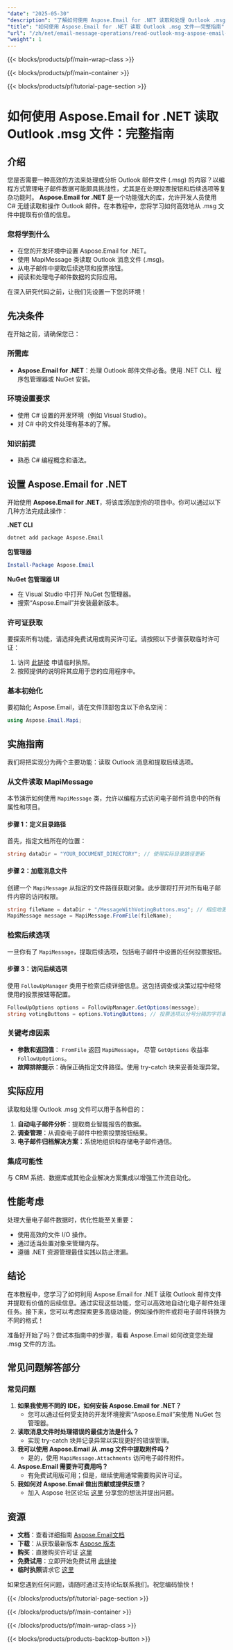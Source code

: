 ```yaml
---
"date": "2025-05-30"
"description": "了解如何使用 Aspose.Email for .NET 读取和处理 Outlook .msg 文件。通过代码示例逐步学习教程，涵盖设置、读取邮件以及高效提取数据等内容。"
"title": "如何使用 Aspose.Email for .NET 读取 Outlook .msg 文件——完整指南"
"url": "/zh/net/email-message-operations/read-outlook-msg-aspose-email-net/"
"weight": 1
---
```


{{< blocks/products/pf/main-wrap-class >}}

{{< blocks/products/pf/main-container >}}

{{< blocks/products/pf/tutorial-page-section >}}
# 如何使用 Aspose.Email for .NET 读取 Outlook .msg 文件：完整指南

## 介绍

您是否需要一种高效的方法来处理或分析 Outlook 邮件文件 (.msg) 的内容？以编程方式管理电子邮件数据可能颇具挑战性，尤其是在处理投票按钮和后续选项等复杂功能时。 **Aspose.Email for .NET** 是一个功能强大的库，允许开发人员使用 C# 无缝读取和操作 Outlook 邮件。在本教程中，您将学习如何高效地从 .msg 文件中提取有价值的信息。

### 您将学到什么
- 在您的开发环境中设置 Aspose.Email for .NET。
- 使用 MapiMessage 类读取 Outlook 消息文件 (.msg)。
- 从电子邮件中提取后续选项和投票按钮。
- 阅读和处理电子邮件数据的实际应用。

在深入研究代码之前，让我们先设置一下您的环境！

## 先决条件

在开始之前，请确保您已：

### 所需库
- **Aspose.Email for .NET**：处理 Outlook 邮件文件必备。使用 .NET CLI、程序包管理器或 NuGet 安装。

### 环境设置要求
- 使用 C# 设置的开发环境（例如 Visual Studio）。
- 对 C# 中的文件处理有基本的了解。

### 知识前提
- 熟悉 C# 编程概念和语法。

## 设置 Aspose.Email for .NET

开始使用 **Aspose.Email for .NET**，将该库添加到你的项目中。你可以通过以下几种方法完成此操作：

**.NET CLI**
```bash
dotnet add package Aspose.Email
```

**包管理器**
```powershell
Install-Package Aspose.Email
```

**NuGet 包管理器 UI**
- 在 Visual Studio 中打开 NuGet 包管理器。
- 搜索“Aspose.Email”并安装最新版本。

### 许可证获取

要探索所有功能，请选择免费试用或购买许可证。请按照以下步骤获取临时许可证：
1. 访问 [此链接](https://purchase.aspose.com/temporary-license/) 申请临时执照。
2. 按照提供的说明将其应用于您的应用程序中。

### 基本初始化

要初始化 Aspose.Email，请在文件顶部包含以下命名空间：
```csharp
using Aspose.Email.Mapi;
```

## 实施指南

我们将把实现分为两个主要功能：读取 Outlook 消息和提取后续选项。

### 从文件读取 MapiMessage

本节演示如何使用 `MapiMessage` 类，允许以编程方式访问电子邮件消息中的所有属性和项目。

#### 步骤 1：定义目录路径
首先，指定文档所在的位置：
```csharp
string dataDir = "YOUR_DOCUMENT_DIRECTORY"; // 使用实际目录路径更新
```

#### 步骤 2：加载消息文件
创建一个 `MapiMessage` 从指定的文件路径获取对象。此步骤将打开对所有电子邮件内容的访问权限。
```csharp
string fileName = dataDir + "/MessageWithVotingButtons.msg"; // 相应地更新文件名
MapiMessage message = MapiMessage.FromFile(fileName);
```

### 检索后续选项

一旦你有了 `MapiMessage`，提取后续选项，包括电子邮件中设置的任何投票按钮。

#### 步骤 3：访问后续选项
使用 `FollowUpManager` 类用于检索后续详细信息。这包括调查或决策过程中经常使用的投票按钮等配置。
```csharp
FollowUpOptions options = FollowUpManager.GetOptions(message);
string votingButtons = options.VotingButtons; // 投票选项以分号分隔的字符串返回
```

### 关键考虑因素
- **参数和返回值**： `FromFile` 返回 `MapiMessage`， 尽管 `GetOptions` 收益率 `FollowUpOptions`。
- **故障排除提示**：确保正确指定文件路径。使用 try-catch 块来妥善处理异常。

## 实际应用

读取和处理 Outlook .msg 文件可以用于各种目的：
1. **自动电子邮件分析**：提取商业智能报告的数据。
2. **调查管理**：从调查电子邮件中检索投票按钮结果。
3. **电子邮件归档解决方案**：系统地组织和存储电子邮件通信。

### 集成可能性
与 CRM 系统、数据库或其他企业解决方案集成以增强工作流自动化。

## 性能考虑

处理大量电子邮件数据时，优化性能至关重要：
- 使用高效的文件 I/O 操作。
- 通过适当处置对象来管理内存。
- 遵循 .NET 资源管理最佳实践以防止泄漏。

## 结论

在本教程中，您学习了如何利用 Aspose.Email for .NET 读取 Outlook 邮件文件并提取有价值的后续信息。通过实现这些功能，您可以高效地自动化电子邮件处理任务。接下来，您可以考虑探索更多高级功能，例如操作附件或将电子邮件转换为不同的格式！

准备好开始了吗？尝试本指南中的步骤，看看 Aspose.Email 如何改变您处理 .msg 文件的方法。

## 常见问题解答部分

### 常见问题
1. **如果我使用不同的 IDE，如何安装 Aspose.Email for .NET？**
   - 您可以通过任何受支持的开发环境搜索“Aspose.Email”来使用 NuGet 包管理器。
2. **读取消息文件时处理错误的最佳方法是什么？**
   - 实现 try-catch 块并记录异常以实现更好的错误管理。
3. **我可以使用 Aspose.Email 从 .msg 文件中提取附件吗？**
   - 是的，使用 `MapiMessage.Attachments` 访问电子邮件附件。
4. **Aspose.Email 需要许可费用吗？**
   - 有免费试用版可用；但是，继续使用通常需要购买许可证。
5. **我如何对 Aspose.Email 做出贡献或提供反馈？**
   - 加入 Aspose 社区论坛 [这里](https://forum.aspose.com/c/email/10) 分享您的想法并提出问题。

## 资源
- **文档**：查看详细指南 [Aspose.Email文档](https://reference.aspose.com/email/net/)
- **下载**：从获取最新版本 [Aspose 版本](https://releases.aspose.com/email/net/)
- **购买**：直接购买许可证 [这里](https://purchase.aspose.com/buy)
- **免费试用**：立即开始免费试用 [此链接](https://releases.aspose.com/email/net/)
- **临时执照**请求它 [这里](https://purchase.aspose.com/temporary-license/)

如果您遇到任何问题，请随时通过支持论坛联系我们。祝您编码愉快！

{{< /blocks/products/pf/tutorial-page-section >}}

{{< /blocks/products/pf/main-container >}}

{{< /blocks/products/pf/main-wrap-class >}}

{{< blocks/products/products-backtop-button >}}